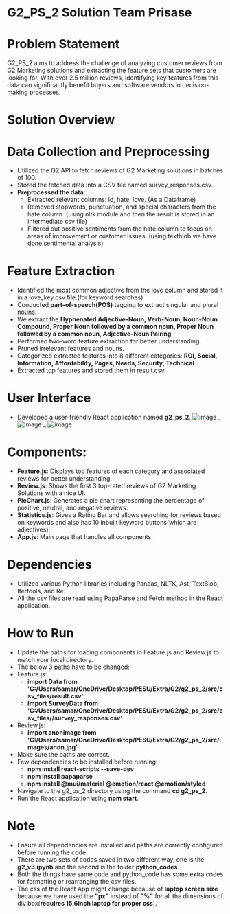 # G2_PS_2 Solution Team Prisase

# Problem Statement
G2_PS_2 aims to address the challenge of analyzing customer reviews from G2 Marketing solutions and extracting the feature sets that customers are looking for. With over 2.5 million reviews, identifying key features from this data can significantly benefit buyers and software vendors in decision-making processes.

# Solution Overview
# Data Collection and Preprocessing
- Utilized the G2 API to fetch reviews of G2 Marketing solutions in batches of 100.
- Stored the fetched data into a CSV file named survey_responses.csv.
- **Preprocessed the data**:
  - Extracted relevant columns: id, hate, love. (As a Dataframe)
  - Removed stopwords, punctuation, and special characters from the hate column. (using nltk module and then the result is stored in an intermediate csv file)
  - Filtered out positive sentiments from the hate column to focus on areas of improvement or customer issues. (using textblob we have done sentimental analysis)
# Feature Extraction
- Identified the most common adjective from the love column and stored it in a love_key.csv file.(for keyword searches)
- Conducted **part-of-speech(POS)** tagging to extract singular and plural nouns.
- We extract the **Hyphenated Adjective-Noun, Verb-Noun, Noun-Noun Compound, Proper Noun followed by a common noun, Proper Noun followed by a common noun, Adjective-Noun Pairing**.
- Performed two-word feature extraction for better understanding.
- Pruned irrelevant features and nouns.
- Categorized extracted features into 8 different categories: **ROI, Social, Information, Affordability, Pages, Needs, Security, Technical**.
- Extracted top features and stored them in result.csv.
# User Interface
- Developed a user-friendly React application named **g2_ps_2**.
 ![image](https://github.com/samarth0104/G2_Prisase/assets/144517774/8ac54b67-00f2-46eb-b6d1-e0efe2b38dd0)
_
 ![image](https://github.com/samarth0104/G2_Prisase/assets/144517774/b97062df-2ae3-46e8-8fd4-f727dd5c0bde)
_
 ![image](https://github.com/samarth0104/G2_Prisase/assets/144517774/803f3885-8101-49a7-a1fa-2aebaf4370a9)
# Components:
- **Feature.js**: Displays top features of each category and associated reviews for better understanding.
- **Review.js**: Shows the first 3 top-rated reviews of G2 Marketing Solutions with a nice UI.
- **PieChart.js**: Generates a pie chart representing the percentage of positive, neutral, and negative reviews.
- **Statistics.js**: Gives a Rating Bar and allows searching for reviews based on keywords and also has 10 inbuilt keyword buttons(which are adjectives).
- **App.js**: Main page that handles all components.
# Dependencies
- Utilized various Python libraries including Pandas, NLTK, Ast, TextBlob, Itertools, and Re.
- All the csv files are read using  PapaParse and Fetch method  in the React application.
# How to Run
- Update the paths for loading components in Feature.js and Review.js to match your local directory.
- The below 3 paths have to be changed:
- Feature.js:
  - **import Data from 'C:/Users/samar/OneDrive/Desktop/PESU/Extra/G2/g2_ps_2/src/csv_files/result.csv';**
  - **import SurveyData from 'C:/Users/samar/OneDrive/Desktop/PESU/Extra/G2/g2_ps_2/src/csv_files//survey_responses.csv'**
- Review.js:
  - **import anonImage from 'C:/Users/samar/OneDrive/Desktop/PESU/Extra/G2/g2_ps_2/src/images/anon.jpg'**
- Make sure the paths are correct.
- Few dependencies to be installed before running:
  - **npm install react-scripts --save-dev**
  - **npm install papaparse**
  - **npm install @mui/material @emotion/react @emotion/styled**
- Navigate to the g2_ps_2 directory using the command **cd g2_ps_2**.
- Run the React application using **npm start**.
# Note
- Ensure all dependencies are installed and paths are correctly configured before running the code.
- There are two sets of codes saved in two different way, one is the **g2_v3.ipynb** and the second is the folder **python_codes**. 
- Both the things have same code and python_code has some extra codes for formatting or rearranging the csv files. 
- The css of the React App might change because of **laptop screen size** because we have used the **"px"** instead of **"%"** for all the dimensions of div box(**requires 15.6inch laptop for proper css**). 

